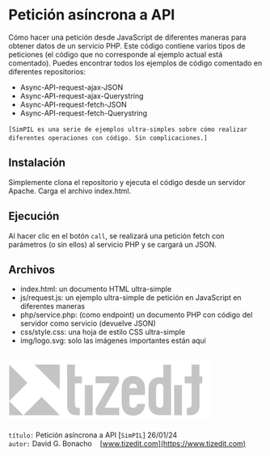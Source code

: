 
# Petición asíncrona a API 
Cómo hacer una petición desde JavaScript de diferentes maneras para obtener datos de un servicio PHP. Este código contiene varios tipos de peticiones (el código que no corresponde al ejemplo actual está comentado). Puedes encontrar todos los ejemplos de código comentado en diferentes repositorios:
- Async-API-request-ajax-JSON
- Async-API-request-ajax-Querystring
- Async-API-request-fetch-JSON
- Async-API-request-fetch-Querystring

`[SimPIL es una serie de ejemplos ultra-simples sobre cómo realizar diferentes operaciones con código. Sin complicaciones.]`

## Instalación
Simplemente clona el repositorio y ejecuta el código desde un servidor Apache. Carga el archivo index.html. 

## Ejecución
Al hacer clic en el botón `call`, se realizará una petición fetch con parámetros (o sin ellos) al servicio PHP y se cargará un JSON.

## Archivos

- index.html: un documento HTML ultra-simple 
- js/request.js: un ejemplo ultra-simple de petición en JavaScript en diferentes maneras
- php/service.php: (como endpoint) un documento PHP con código del servidor como servicio (devuelve JSON)
- css/style.css: una hoja de estilo CSS ultra-simple
- img/logo.svg: solo las imágenes importantes están aquí


![](img/logo.svg)
---
`título:` Petición asíncrona a API  [`SimPIL`] 26/01/24\
`autor:` David G. Bonacho &nbsp;&nbsp;  [www.tizedit.com](https://www.tizedit.com)

